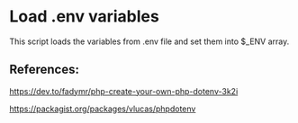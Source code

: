 # Load .env variables

This script loads the variables from .env file and set them into $_ENV array.

## References:

https://dev.to/fadymr/php-create-your-own-php-dotenv-3k2i

https://packagist.org/packages/vlucas/phpdotenv